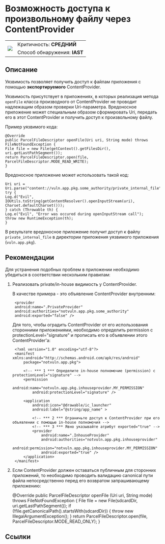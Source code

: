 # Возможность доступа к произвольному файлу через ContentProvider

<table class='noborder'>
    <colgroup>
      <col/>
      <col/>
    </colgroup>
    <tbody>
      <tr>
        <td rowspan="2"><img src="../../../img/defekt_srednij.png"/></td>
        <td>Критичность:<strong> СРЕДНИЙ</strong></td>
      </tr>
      <tr>
        <td>Способ обнаружения:<strong> IAST</strong></td>
      </tr>
    </tbody>
</table>

## Описание

Уязвимость позволяет получить доступ к файлам приложения с помощью **экспортируемого** ContentProvider.

Уязвимость присутствует в приложениях, в которых реализация метода `openFile` класса производного от ContentProvider не проводит надлежащим образом проверки Uri-параметра. Вредоносное приложение может специальным образом сформировать Uri, передать его в этот ContentProvider и получить доступ к произвольному файлу.

Пример уязвимого кода:

    @Override
    public ParcelFileDescriptor openFile(Uri uri, String mode) throws FileNotFoundException {
    File file = new File(getContext().getFilesDir(), uri.getLastPathSegment());
    return ParcelFileDescriptor.open(file, ParcelFileDescriptor.MODE_READ_WRITE);
    }

Вредоносное приложение может использовать такой код:

    Uri uri = Uri.parse("content://vuln.app.pkg.some_authority/private_internal_file");
    try {
    Log.d("Evil", IOUtils.toString(getContentResolver().openInputStream(uri), Charset.defaultCharset()));
    } catch (Throwable th) {
    Log.e("Evil", "Error was occured during openInputStream call");
    throw new RuntimeException(th);
    }

В результате вредоносное приложение получит доступ к файлу `private_internal_file` в директории приложения уязвимого приложения (`vuln.app.pkg`).

## Рекомендации

Для устранения подобных проблем в приложении необходимо убедиться в соответствии нескольким правилам:

1. Реализовать private/in-house видимость у ContentProvider. 

    В качестве примера - это объявление ContentProvider внутренним:

        <provider
        android:name=".PrivateProvider"
        android:authorities="notvuln.app.pkg.some_authority"
        android:exported="false" />

    Для того, чтобы оградить ContentProvider от его использования сторонними приложениями, необходимо определить permission с protectionLevel="signature" и прописать его в объявлении этого ContentProvider'а:

        <?xml version="1.0" encoding="utf-8"?>
        <manifest xmlns:android="http://schemas.android.com/apk/res/android"
            package="notvuln.app.pkg">
        
            <!-- *** 1 *** Определите in-house полномочие (permission) с protectionLevel="signature" -->
            <permission
                android:name="notvuln.app.pkg.inhouseprovider.MY_PERMISSION"
                android:protectionLevel="signature" />
        
            <application
                android:icon="@drawable/ic_launcher"
                android:label="@string/app_name" >
        
                <!-- *** 2 *** Ограничьте доступ к ContentProvider при его объявлении с помощью in-house полномочия -->
                <!-- *** 3 *** Явно указывайте атрибут exported="true" -->
                <provider
                    android:name=".InhouseProvider"
                    android:authorities="notvuln.app.pkg.inhouseprovider"
                    android:permission="notvuln.app.pkg.inhouseprovider.MY_PERMISSION"
                    android:exported="true" />
            </application>
        </manifest>

2. Если ContentProvider должен оставаться публичным для сторонних приложений, то необходимо проводить валидацию canonical пути файла непосредственно перед его возвратом запрашивающему приложению:

    @Override
    public ParcelFileDescriptor openFile (Uri uri, String mode) throws FileNotFoundException {
    File file = new File(sdcardDir, uri.getLastPathSegment());
    if (!file.getCanonicalPath().startsWith(sdcardDir)) {
        throw new IllegalArgumentException();
    }
    return ParcelFileDescriptor.open(file, ParcelFileDescriptor.MODE_READ_ONLY);
    }

## Ссылки